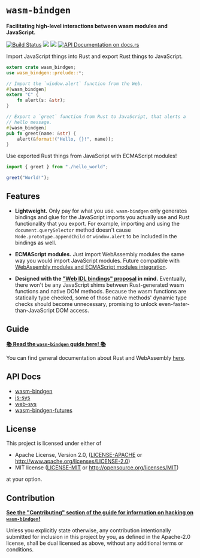 <meta charset="utf-8"/>

# `wasm-bindgen`

**Facilitating high-level interactions between wasm modules and JavaScript.**

[![Build Status](https://dev.azure.com/rustwasm/wasm-bindgen/_apis/build/status/rustwasm.wasm-bindgen?branchName=master)](https://dev.azure.com/rustwasm/wasm-bindgen/_build/latest?definitionId=1&branchName=master)
[![](https://meritbadge.herokuapp.com/wasm-bindgen)](https://crates.io/crates/wasm-bindgen)
[![](https://img.shields.io/crates/d/wasm-bindgen.svg)](https://crates.io/crates/wasm-bindgen)
[![API Documentation on docs.rs](https://docs.rs/wasm-bindgen/badge.svg)](https://docs.rs/wasm-bindgen)

Import JavaScript things into Rust and export Rust things to JavaScript.

```rust
extern crate wasm_bindgen;
use wasm_bindgen::prelude::*;

// Import the `window.alert` function from the Web.
#[wasm_bindgen]
extern "C" {
    fn alert(s: &str);
}

// Export a `greet` function from Rust to JavaScript, that alerts a
// hello message.
#[wasm_bindgen]
pub fn greet(name: &str) {
    alert(&format!("Hello, {}!", name));
}
```

Use exported Rust things from JavaScript with ECMAScript modules!

```js
import { greet } from "./hello_world";

greet("World!");
```

## Features

* **Lightweight.** Only pay for what you use. `wasm-bindgen` only generates
  bindings and glue for the JavaScript imports you actually use and Rust
  functionality that you export. For example, importing and using the
  `document.querySelector` method doesn't cause `Node.prototype.appendChild` or
  `window.alert` to be included in the bindings as well.

* **ECMAScript modules.** Just import WebAssembly modules the same way you would
  import JavaScript modules. Future compatible with [WebAssembly modules and
  ECMAScript modules integration][wasm-es-modules].

* **Designed with the ["Web IDL bindings" proposal][webidl-bindings] in mind.**
  Eventually, there won't be any JavaScript shims between Rust-generated wasm
  functions and native DOM methods. Because the wasm functions are statically
  type checked, some of those native methods' dynamic type checks should become
  unnecessary, promising to unlock even-faster-than-JavaScript DOM access.

[wasm-es-modules]: https://github.com/WebAssembly/esm-integration
[webidl-bindings]: https://github.com/WebAssembly/webidl-bindings/blob/master/proposals/webidl-bindings/Explainer.md

## Guide

[**📚 Read the `wasm-bindgen` guide here! 📚**](https://rustwasm.github.io/docs/wasm-bindgen/)

You can find general documentation about Rust and WebAssembly
[here](https://rustwasm.github.io/docs).

## API Docs

- [wasm-bindgen](https://docs.rs/wasm-bindgen)
- [js-sys](https://docs.rs/js-sys)
- [web-sys](https://docs.rs/web-sys)
- [wasm-bindgen-futures](https://docs.rs/wasm-bindgen-futures)

## License

This project is licensed under either of

 * Apache License, Version 2.0, ([LICENSE-APACHE](LICENSE-APACHE) or
   http://www.apache.org/licenses/LICENSE-2.0)
 * MIT license ([LICENSE-MIT](LICENSE-MIT) or
   http://opensource.org/licenses/MIT)

at your option.

## Contribution

**[See the "Contributing" section of the guide for information on
hacking on `wasm-bindgen`!][contributing]**

Unless you explicitly state otherwise, any contribution intentionally submitted
for inclusion in this project by you, as defined in the Apache-2.0 license,
shall be dual licensed as above, without any additional terms or conditions.

[contributing]: https://rustwasm.github.io/wasm-bindgen/contributing/index.html

